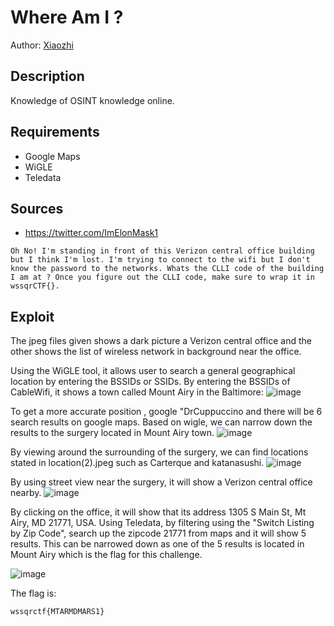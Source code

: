 # Where Am I ?
Author: [Xiaozhi](https://github.com/xiaoxiao69)

## Description

Knowledge of OSINT knowledge online.

## Requirements 
- Google Maps
- WiGLE
- Teledata


## Sources

- https://twitter.com/ImElonMask1


```
Oh No! I'm standing in front of this Verizon central office building but I think I'm lost. I'm trying to connect to the wifi but I don't know the password to the networks. Whats the CLLI code of the building I am at ? Once you figure out the CLLI code, make sure to wrap it in wssqrCTF{}.
```


## Exploit

The jpeg files given shows a dark picture a Verizon central office and the other shows the list of wireless network in background near the office.

Using the WiGLE tool, it allows user to search a general geographical location by entering the BSSIDs or SSIDs. By entering the BSSIDs of CableWifi, it shows a town called Mount Airy in the Baltimore:
![image](https://user-images.githubusercontent.com/69874238/121999867-8143ba80-cde0-11eb-9a37-28b33e026f3c.png)

To get a more accurate position , google "DrCuppuccino and there will be 6 search results on google maps. Based on wigle, we can narrow down the results to the surgery located in Mount Airy town.
![image](https://user-images.githubusercontent.com/69874238/122000315-337b8200-cde1-11eb-8bb3-9a59a58b0404.png)

By viewing around the surrounding of the surgery, we can find locations stated in location(2).jpeg such as Carterque and katanasushi.
![image](https://user-images.githubusercontent.com/69874238/122000969-332fb680-cde2-11eb-843c-63776e7df3b7.png)

By using street view near the surgery, it will show a Verizon central office nearby.
![image](https://user-images.githubusercontent.com/69874238/122001127-6ffbad80-cde2-11eb-9164-5f7756bfb8d4.png)

 By clicking on the office, it will show that its address 1305 S Main St, Mt Airy, MD 21771, USA. Using Teledata, by filtering using the "Switch Listing by Zip Code", search up the zipcode 21771 from maps and it will show 5 results. This can be narrowed down as one of the 5 results is located in Mount Airy which is the flag for this challenge.
 
 ![image](https://user-images.githubusercontent.com/69874238/122001501-ffa15c00-cde2-11eb-88df-9a42cef959c4.png)






The flag is:

```
wssqrctf{MTARMDMARS1}
```
